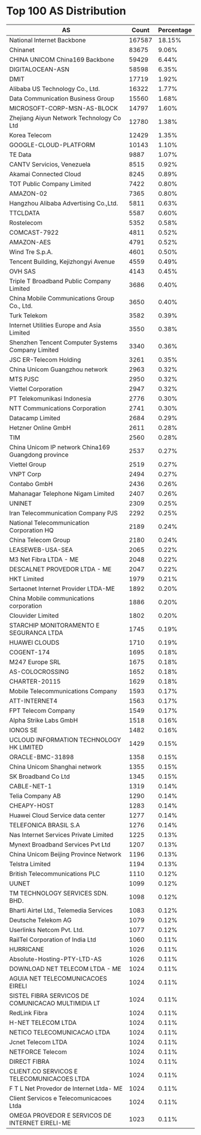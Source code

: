 # Top 100 AS Distribution
| AS | Count | Percentage |
|----|----|----|
| National Internet Backbone | 167587 | 18.15% |
| Chinanet | 83675 | 9.06% |
| CHINA UNICOM China169 Backbone | 59429 | 6.44% |
| DIGITALOCEAN-ASN | 58598 | 6.35% |
| DMIT | 17719 | 1.92% |
| Alibaba US Technology Co., Ltd. | 16322 | 1.77% |
| Data Communication Business Group | 15560 | 1.68% |
| MICROSOFT-CORP-MSN-AS-BLOCK | 14797 | 1.60% |
| Zhejiang Aiyun Network Technology Co Ltd | 12780 | 1.38% |
| Korea Telecom | 12429 | 1.35% |
| GOOGLE-CLOUD-PLATFORM | 10143 | 1.10% |
| TE Data | 9887 | 1.07% |
| CANTV Servicios, Venezuela | 8515 | 0.92% |
| Akamai Connected Cloud | 8245 | 0.89% |
| TOT Public Company Limited | 7422 | 0.80% |
| AMAZON-02 | 7365 | 0.80% |
| Hangzhou Alibaba Advertising Co.,Ltd. | 5811 | 0.63% |
| TTCLDATA | 5587 | 0.60% |
| Rostelecom | 5352 | 0.58% |
| COMCAST-7922 | 4811 | 0.52% |
| AMAZON-AES | 4791 | 0.52% |
| Wind Tre S.p.A. | 4601 | 0.50% |
| Tencent Building, Kejizhongyi Avenue | 4559 | 0.49% |
| OVH SAS | 4143 | 0.45% |
| Triple T Broadband Public Company Limited | 3686 | 0.40% |
| China Mobile Communications Group Co., Ltd. | 3650 | 0.40% |
| Turk Telekom | 3582 | 0.39% |
| Internet Utilities Europe and Asia Limited | 3550 | 0.38% |
| Shenzhen Tencent Computer Systems Company Limited | 3340 | 0.36% |
| JSC ER-Telecom Holding | 3261 | 0.35% |
| China Unicom Guangzhou network | 2963 | 0.32% |
| MTS PJSC | 2950 | 0.32% |
| Viettel Corporation | 2947 | 0.32% |
| PT Telekomunikasi Indonesia | 2776 | 0.30% |
| NTT Communications Corporation | 2741 | 0.30% |
| Datacamp Limited | 2684 | 0.29% |
| Hetzner Online GmbH | 2611 | 0.28% |
| TIM | 2560 | 0.28% |
| China Unicom IP network China169 Guangdong province | 2537 | 0.27% |
| Viettel Group | 2519 | 0.27% |
| VNPT Corp | 2494 | 0.27% |
| Contabo GmbH | 2436 | 0.26% |
| Mahanagar Telephone Nigam Limited | 2407 | 0.26% |
| UNINET | 2309 | 0.25% |
| Iran Telecommunication Company PJS | 2292 | 0.25% |
| National Telecommunication Corporation HQ | 2189 | 0.24% |
| China Telecom Group | 2180 | 0.24% |
| LEASEWEB-USA-SEA | 2065 | 0.22% |
| M3 Net Fibra LTDA - ME | 2048 | 0.22% |
| DESCALNET PROVEDOR LTDA - ME | 2047 | 0.22% |
| HKT Limited | 1979 | 0.21% |
| Sertaonet Internet Provider LTDA-ME | 1892 | 0.20% |
| China Mobile communications corporation | 1886 | 0.20% |
| Clouvider Limited | 1802 | 0.20% |
| STARCHIP MONITORAMENTO E SEGURANCA LTDA | 1745 | 0.19% |
| HUAWEI CLOUDS | 1710 | 0.19% |
| COGENT-174 | 1695 | 0.18% |
| M247 Europe SRL | 1675 | 0.18% |
| AS-COLOCROSSING | 1652 | 0.18% |
| CHARTER-20115 | 1629 | 0.18% |
| Mobile Telecommunications Company | 1593 | 0.17% |
| ATT-INTERNET4 | 1563 | 0.17% |
| FPT Telecom Company | 1549 | 0.17% |
| Alpha Strike Labs GmbH | 1518 | 0.16% |
| IONOS SE | 1482 | 0.16% |
| UCLOUD INFORMATION TECHNOLOGY HK LIMITED | 1429 | 0.15% |
| ORACLE-BMC-31898 | 1358 | 0.15% |
| China Unicom Shanghai network | 1355 | 0.15% |
| SK Broadband Co Ltd | 1345 | 0.15% |
| CABLE-NET-1 | 1319 | 0.14% |
| Telia Company AB | 1290 | 0.14% |
| CHEAPY-HOST | 1283 | 0.14% |
| Huawei Cloud Service data center | 1277 | 0.14% |
| TELEFONICA BRASIL S.A | 1276 | 0.14% |
| Nas Internet Services Private Limited | 1225 | 0.13% |
| Mynext Broadband Services Pvt Ltd | 1207 | 0.13% |
| China Unicom Beijing Province Network | 1196 | 0.13% |
| Telstra Limited | 1194 | 0.13% |
| British Telecommunications PLC | 1110 | 0.12% |
| UUNET | 1099 | 0.12% |
| TM TECHNOLOGY SERVICES SDN. BHD. | 1098 | 0.12% |
| Bharti Airtel Ltd., Telemedia Services | 1083 | 0.12% |
| Deutsche Telekom AG | 1079 | 0.12% |
| Userlinks Netcom Pvt. Ltd. | 1077 | 0.12% |
| RailTel Corporation of India Ltd | 1060 | 0.11% |
| HURRICANE | 1026 | 0.11% |
| Absolute-Hosting-PTY-LTD-AS | 1026 | 0.11% |
| DOWNLOAD NET TELECOM LTDA - ME | 1024 | 0.11% |
| AGUIA NET TELECOMUNICACOES EIRELI | 1024 | 0.11% |
| SISTEL FIBRA SERVICOS DE COMUNICACAO MULTIMIDIA LT | 1024 | 0.11% |
| RedLink Fibra | 1024 | 0.11% |
| H-NET TELECOM LTDA | 1024 | 0.11% |
| NETICO TELECOMUNICACAO LTDA | 1024 | 0.11% |
| Jcnet Telecom LTDA | 1024 | 0.11% |
| NETFORCE Telecom | 1024 | 0.11% |
| DIRECT FIBRA | 1024 | 0.11% |
| CLIENT.CO SERVICOS E TELECOMUNICACOES LTDA | 1024 | 0.11% |
| F T L Net Provedor de Internet Ltda- ME | 1024 | 0.11% |
| Client Servicos e Telecomunicacoes Ltda | 1024 | 0.11% |
| OMEGA PROVEDOR E SERVICOS DE INTERNET EIRELI-ME | 1023 | 0.11% |
